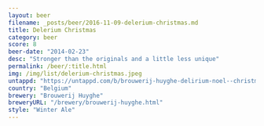 ```yaml
---
layout: beer
filename: _posts/beer/2016-11-09-delerium-christmas.md
title: Delerium Christmas
category: beer
score: 8
beer-date: "2014-02-23"
desc: "Stronger than the originals and a little less unique"
permalink: /beer/:title.html
img: /img/list/delerium-christmas.jpeg
untappd: "https://untappd.com/b/brouwerij-huyghe-delirium-noel--christmas/8767"
country: "Belgium"
brewery: "Brouwerij Huyghe"
breweryURL: "/brewery/brouwerij-huyghe.html"
style: "Winter Ale"
---
```


